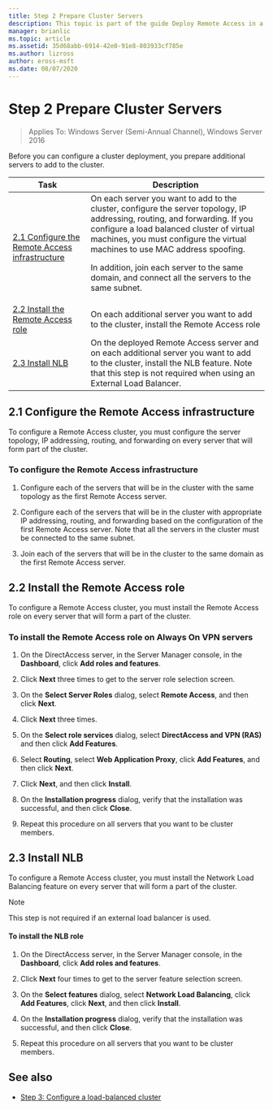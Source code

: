 ```yaml
---
title: Step 2 Prepare Cluster Servers
description: This topic is part of the guide Deploy Remote Access in a Cluster in Windows Server 2016.
manager: brianlic
ms.topic: article
ms.assetid: 35d68abb-6914-42e0-91e8-803933cf785e
ms.author: lizross
author: eross-msft
ms.date: 08/07/2020
---
```

# Step 2 Prepare Cluster Servers

>Applies To: Windows Server (Semi-Annual Channel), Windows Server 2016

Before you can configure a cluster deployment, you prepare additional servers to add to the cluster.

|Task|Description|
|----|--------|
|[2.1 Configure the Remote Access infrastructure](#BKMK_config)|On each server you want to add to the cluster, configure the server topology, IP addressing, routing, and forwarding. If you configure a load balanced cluster of virtual machines, you must configure the virtual machines to use MAC address spoofing.<p>In addition, join each server to the same domain, and connect all the servers to the same subnet.|
|[2.2 Install the Remote Access role](#BKMK_Install)|On each additional server you want to add to the cluster, install the Remote Access role|
|[2.3 Install NLB](#BKMK_NLB)|On the deployed Remote Access server and on each additional server you want to add to the cluster, install the NLB feature. Note that this step is not required when using an External Load Balancer.|

## <a name="BKMK_config"></a>2.1 Configure the Remote Access infrastructure
To configure a Remote Access cluster, you must configure the server topology, IP addressing, routing, and forwarding on every server that will form part of the cluster.

### To configure the Remote Access infrastructure

1.  Configure each of the servers that will be in the cluster with the same topology as the first Remote Access server.

2.  Configure each of the servers that will be in the cluster with appropriate IP addressing, routing, and forwarding based on the configuration of the first Remote Access server. Note that all the servers in the cluster must be connected to the same subnet.

3.  Join each of the servers that will be in the cluster to the same domain as the first Remote Access server.

## <a name="BKMK_Install"></a>2.2 Install the Remote Access role
To configure a Remote Access cluster, you must install the Remote Access role on every server that will form a part of the cluster.

### To install the Remote Access role on Always On VPN servers

1.  On the DirectAccess server, in the Server Manager console, in the **Dashboard**, click **Add roles and features**.

2.  Click **Next** three times to get to the server role selection screen.

3.  On the **Select Server Roles** dialog, select **Remote Access**, and then click **Next**.

4.  Click **Next** three times.

5.  On the **Select role services** dialog, select **DirectAccess and VPN (RAS)** and then click **Add Features**.

6.  Select **Routing**, select **Web Application Proxy**, click **Add Features**, and then click **Next**.

7. Click **Next**, and then click **Install**.

8.  On the **Installation progress** dialog, verify that the installation was successful, and then click **Close**.

9.  Repeat this procedure on all servers that you want to be cluster members.

## <a name="BKMK_NLB"></a>2.3 Install NLB
To configure a Remote Access cluster, you must install the Network Load Balancing feature on every server that will form a part of the cluster.

> [!NOTE]
> This step is not required if an external load balancer is used.

#### To install the NLB role

1.  On the DirectAccess server, in the Server Manager console, in the **Dashboard**, click **Add roles and features**.

2.  Click **Next** four times to get to the server feature selection screen.

3.  On the **Select features** dialog, select **Network Load Balancing**, click **Add Features**, click **Next**, and then click **Install**.

4.  On the **Installation progress** dialog, verify that the installation was successful, and then click **Close**.

5.  Repeat this procedure on all servers that you want to be cluster members.

## <a name="BKMK_Links"></a>See also

-   [Step 3: Configure a load-balanced cluster](Step-3-Configure-a-Load-Balanced-Cluster.md)




